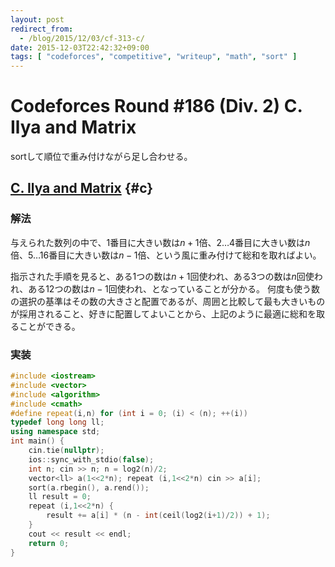 ```yaml
---
layout: post
redirect_from:
  - /blog/2015/12/03/cf-313-c/
date: 2015-12-03T22:42:32+09:00
tags: [ "codeforces", "competitive", "writeup", "math", "sort" ]
---
```


# Codeforces Round #186 (Div. 2) C. Ilya and Matrix

sortして順位で重み付けながら足し合わせる。

## [C. Ilya and Matrix](http://codeforces.com/contest/313/problem/C) {#c}

### 解法

与えられた数列の中で、$1$番目に大きい数は$n+1$倍、$2 \dots 4$番目に大きい数は$n$倍、$5 \dots 16$番目に大きい数は$n-1$倍、という風に重み付けて総和を取ればよい。

指示された手順を見ると、ある$1$つの数は$n+1$回使われ、ある$3$つの数は$n$回使われ、ある$12$つの数は$n-1$回使われ、となっていることが分かる。
何度も使う数の選択の基準はその数の大きさと配置であるが、周囲と比較して最も大きいものが採用されること、好きに配置してよいことから、上記のように最適に総和を取ることができる。

### 実装

``` c++
#include <iostream>
#include <vector>
#include <algorithm>
#include <cmath>
#define repeat(i,n) for (int i = 0; (i) < (n); ++(i))
typedef long long ll;
using namespace std;
int main() {
    cin.tie(nullptr);
    ios::sync_with_stdio(false);
    int n; cin >> n; n = log2(n)/2;
    vector<ll> a(1<<2*n); repeat (i,1<<2*n) cin >> a[i];
    sort(a.rbegin(), a.rend());
    ll result = 0;
    repeat (i,1<<2*n) {
        result += a[i] * (n - int(ceil(log2(i+1)/2)) + 1);
    }
    cout << result << endl;
    return 0;
}
```
